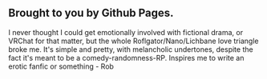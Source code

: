 ## Brought to you by Github Pages.

I never thought I could get emotionally involved with fictional drama, or VRChat for that matter, but the whole Roflgator/Nano/Lichbane love triangle broke me. It's simple and pretty, with melancholic undertones, despite the fact it's meant to be a comedy-randomness-RP. Inspires me to write an erotic fanfic or something - Rob
